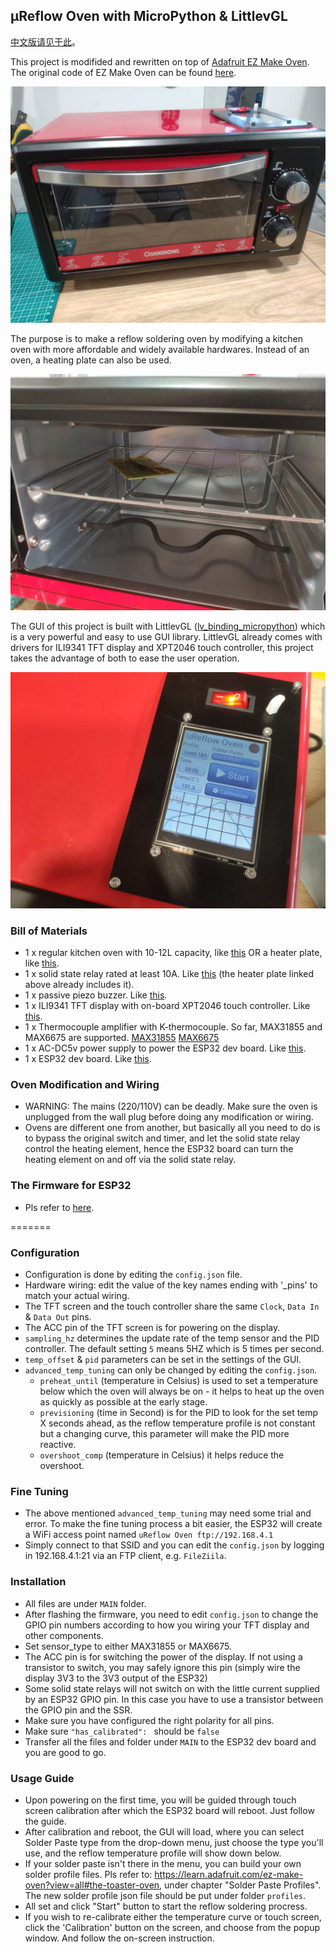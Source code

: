 ## μReflow Oven with MicroPython & LittlevGL

[中文版请见于此](./readme_zh.md)。

This project is modifided and rewritten on top of [Adafruit EZ Make Oven](https://learn.adafruit.com/ez-make-oven?view=all).
The original code of EZ Make Oven can be found [here](https://github.com/adafruit/Adafruit_Learning_System_Guides/tree/master/PyPortal_EZ_Make_Oven).

![](./pic/overview.jpg)


The purpose is to make a reflow soldering oven by modifying a kitchen oven with more affordable and widely available hardwares.
Instead of an oven, a heating plate can also be used.

![](./pic/internal.jpg)

The GUI of this project is built with LittlevGL ([lv_binding_micropython][lv]) which is a very powerful and easy to use GUI library.
LittlevGL already comes with drivers for ILI9341 TFT display and XPT2046 touch controller, this project takes the advantage
of both to ease the user operation. 

![](./pic/screen.jpg)

### Bill of Materials
* 1 x regular kitchen oven with 10-12L capacity, like [this][oven] OR a heater plate, like [this][plate].
* 1 x solid state relay rated at least 10A. Like [this][ssr] (the heater plate linked above already includes it).
* 1 x passive piezo buzzer. Like [this][buzzer].
* 1 x ILI9341 TFT display with on-board XPT2046 touch controller. Like [this][tft].
* 1 x Thermocouple amplifier with K-thermocouple. So far, MAX31855 and MAX6675 are supported. [MAX31855][max31855] [MAX6675][max6675]
* 1 x AC-DC5v power supply to power the ESP32 dev board. Like [this][acdc].
* 1 x ESP32 dev board.  Like [this][esp32].

### Oven Modification and Wiring
* WARNING: The mains (220/110V) can be deadly.  Make sure the oven is unplugged from the wall plug before doing any modification
or wiring.
* Ovens are different one from another, but basically all you need to do is to bypass the original switch and timer, and
let the solid state relay control the heating element, hence the ESP32 board can turn the heating element
on and off via the solid state relay.

### The Firmware for ESP32
* Pls refer to [here](./FIRMWARE/readme.md).

=======
### Configuration
* Configuration is done by editing the ```config.json``` file.
* Hardware wiring: edit the value of the key names ending with '_pins' to match your actual wiring.
* The TFT screen and the touch controller share the same ```Clock```, ```Data In``` & ```Data Out``` pins.
* The ACC pin of the TFT screen is for powering on the display.
* ```sampling_hz``` determines the update rate of the temp sensor and the PID controller.  The default setting ```5``` 
means 5HZ which is 5 times per second.
* ```temp_offset``` & ```pid``` parameters can be set in the settings of the GUI.
* ```advanced_temp_tuning``` can only be changed by editing the ```config.json```.
    * ```preheat_until``` (temperature in Celsius) is used to set a temperature below which the oven will always be on - it helps to 
    heat up the oven as quickly as possible at the early stage.
    * ```previsioning```  (time in Second) is for the PID to look for the set temp X seconds ahead, as the reflow
    temperature profile is not constant but a changing curve, this parameter will make the PID more reactive.
    * ```overshoot_comp``` (temperature in Celsius) it helps reduce the overshoot.
    
### Fine Tuning
* The above mentioned ```advanced_temp_tuning``` may need some trial and error.  To make the fine tuning
process a bit easier, the ESP32 will create a WiFi access point named ```uReflow Oven ftp://192.168.4.1```
* Simply connect to that SSID and you can edit the ```config.json``` by logging in 192.168.4.1:21
 via an FTP client, e.g. ```FileZiila```.

### Installation
* All files are under ```MAIN``` folder.
* After flashing the firmware, you need to edit ```config.json``` to change the GPIO pin numbers according 
to how you wiring your TFT display and other components.
* Set sensor_type to either MAX31855 or MAX6675.
* The ACC pin is for switching the power of the display. If not using a transistor to switch, you may
safely ignore this pin (simply wire the display 3V3 to the 3V3 output of the ESP32)
* Some solid state relays will not switch on with the little current supplied by an ESP32 GPIO pin.
In this case you have to use a transistor between the GPIO pin and the SSR.
* Make sure you have configured the right polarity for all pins.
* Make sure ```"has_calibrated": ``` should be ```false```
* Transfer all the files and folder under ```MAIN``` to the ESP32 dev board and you are good to go.

### Usage Guide
* Upon powering on the first time, you will be guided through touch screen calibration after which the ESP32 board
will reboot. Just follow the guide.
* After calibration and reboot, the GUI will load, where you can select Solder Paste type from the
drop-down menu, just choose the type you'll use, and the reflow temperature profile will show down below.
* If your solder paste isn't there in the menu, you can build your own solder profile files.  Pls refer to: 
https://learn.adafruit.com/ez-make-oven?view=all#the-toaster-oven, under chapter "Solder Paste Profiles".
The new solder profile json file should be put under folder ```profiles```.
* All set and click "Start" button to start the reflow soldering procress.
* If you wish to re-calibrate either the temperature curve or touch screen, click the 'Calibration' button
on the screen, and choose from the popup window.  And follow the on-screen instruction.

[lv]:https://github.com/littlevgl/lv_binding_micropython
[oven]:https://www.aliexpress.com/item/4000151934943.html
[plate]:https://www.aliexpress.com/item/32946772052.html
[ssr]:https://www.aliexpress.com/item/4000083560440.html
[buzzer]:https://www.aliexpress.com/item/32808743801.html
[tft]:https://www.aliexpress.com/item/32960934541.html
[max31855]:https://www.aliexpress.com/item/32878757344.html
[max6675]:https://www.aliexpress.com/item/4000465204314.html
[acdc]:https://www.aliexpress.com/item/32821770958.html
[esp32]:https://www.aliexpress.com/item/32855652152.html